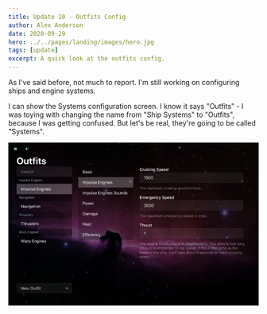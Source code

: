 ```yaml
---
title: Update 10 - Outfits Config
author: Alex Anderson
date: 2020-09-29
hero: ../../pages/landing/images/hero.jpg
tags: [update]
excerpt: A quick look at the outfits config.
---
```


As I've said before, not much to report. I'm still working on configuring ships and engine systems.

I can show the Systems configuration screen. I know it says "Outfits" - I was toying with changing the name from "Ship Systems" to "Outfits", because I was getting confused. But let's be real, they're going to be called "Systems".

![Outfits Config](images/outfits.jpeg)
